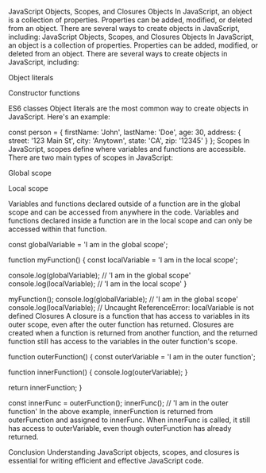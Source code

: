 JavaScript Objects, Scopes, and Closures
Objects
In JavaScript, an object is a collection of properties. Properties can be added, modified, or deleted from an object. There are several ways to create objects in JavaScript, including:
JavaScript Objects, Scopes, and Closures
Objects
In JavaScript, an object is a collection of properties. Properties can be added, modified, or deleted from an object. There are several ways to create objects in JavaScript, including:

Object literals

Constructor functions

ES6 classes Object literals are the most common way to create objects in JavaScript. Here's an example:

const person = {
  firstName: 'John',
  lastName: 'Doe',
  age: 30,
  address: {
    street: '123 Main St',
    city: 'Anytown',
    state: 'CA',
    zip: '12345'
  }
};
Scopes
In JavaScript, scopes define where variables and functions are accessible. There are two main types of scopes in JavaScript:

Global scope

Local scope

Variables and functions declared outside of a function are in the global scope and can be accessed from anywhere in the code. Variables and functions declared inside a function are in the local scope and can only be accessed within that function.

const globalVariable = 'I am in the global scope';

function myFunction() {
  const localVariable = 'I am in the local scope';

  console.log(globalVariable); // 'I am in the global scope'
  console.log(localVariable); // 'I am in the local scope'
}

myFunction();
console.log(globalVariable); // 'I am in the global scope'
console.log(localVariable); // Uncaught ReferenceError: localVariable is not defined
Closures
A closure is a function that has access to variables in its outer scope, even after the outer function has returned. Closures are created when a function is returned from another function, and the returned function still has access to the variables in the outer function's scope.

function outerFunction() {
  const outerVariable = 'I am in the outer function';

  function innerFunction() {
    console.log(outerVariable);
  }

  return innerFunction;
}

const innerFunc = outerFunction();
innerFunc(); // 'I am in the outer function'
In the above example, innerFunction is returned from outerFunction and assigned to innerFunc. When innerFunc is called, it still has access to outerVariable, even though outerFunction has already returned.

Conclusion
Understanding JavaScript objects, scopes, and closures is essential for writing efficient and effective JavaScript code.
